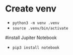 # Create venv

- `python3 -m venv .venv`
- `source .venv/bin/activate`


#install Jupiter Notebook

- `pip3 install notebook`
